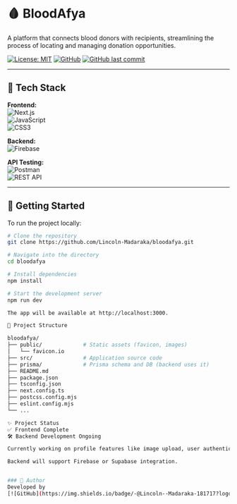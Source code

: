 # 🩸 BloodAfya

A platform that connects blood donors with recipients, streamlining the process of locating and managing donation opportunities.

[![License: MIT](https://img.shields.io/badge/License-MIT-green.svg)](LICENSE)
[![GitHub](https://img.shields.io/badge/-@Lincoln--Madaraka-181717?logo=github)](https://github.com/Lincoln-Madaraka)
[![GitHub last commit](https://img.shields.io/github/last-commit/Lincoln-Madaraka/bloodafya)](https://github.com/Lincoln-Madaraka/bloodafya/commits/main)

---

## 🧪 Tech Stack

**Frontend:**  
![Next.js](https://img.shields.io/badge/-Next.js-000000?logo=next.js&logoColor=white)  
![JavaScript](https://img.shields.io/badge/-JavaScript-F7DF1E?logo=javascript&logoColor=black)  
![CSS3](https://img.shields.io/badge/-CSS3-1572B6?logo=css3&logoColor=white)

**Backend:**  
![Firebase](https://img.shields.io/badge/-Firebase-FFCA28?logo=firebase&logoColor=black)  

**API Testing:**  
![Postman](https://img.shields.io/badge/-Postman-FF6C37?logo=postman&logoColor=white)  
![REST API](https://img.shields.io/badge/-REST%20API-25A162?logo=api&logoColor=white)

---


## 🚀 Getting Started

To run the project locally:

```bash
# Clone the repository
git clone https://github.com/Lincoln-Madaraka/bloodafya.git

# Navigate into the directory
cd bloodafya

# Install dependencies
npm install

# Start the development server
npm run dev

The app will be available at http://localhost:3000.

📁 Project Structure 

bloodafya/
├── public/             # Static assets (favicon, images)
│   └── favicon.io
├── src/                # Application source code
├── prisma/             # Prisma schema and DB (backend uses it)
├── README.md
├── package.json
├── tsconfig.json
├── next.config.ts
├── postcss.config.mjs
├── eslint.config.mjs
└── ...

✨ Project Status
✅ Frontend Complete
🛠️ Backend Development Ongoing

Currently working on profile features like image upload, user authentication, and secure storage.

Backend will support Firebase or Supabase integration.


### 🙌 Author  
Developed by  
[![GitHub](https://img.shields.io/badge/-@Lincoln--Madaraka-181717?logo=github)](https://github.com/Lincoln-Madaraka)